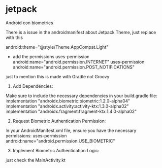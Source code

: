 # jetpack
Android con biometrics

There is a issue in the androidmanifest about Jetpack Theme, just replace with this

android:theme="@style/Theme.AppCompat.Light"



- add the permissions
    uses-permission android:name="android.permission.INTERNET" 
    uses-permission android:name="android.permission.POST_NOTIFICATIONS" 


just to mention this is made with Gradle not Groovy

1. Add Dependencies:

Make sure to include the necessary dependencies in your build.gradle file:
implementation "androidx.biometric:biometric:1.2.0-alpha04"
implementation "androidx.activity:activity-ktx:1.3.0-alpha02"
implementation "androidx.fragment:fragment-ktx:1.4.0-alpha02"


2. Request Biometric Authentication Permission:

In your AndroidManifest.xml file, ensure you have the necessary permissions:
  uses-permission android:name="android.permission.USE_BIOMETRIC"


3. Implement Biometric Authentication Logic:

just check the MainActivity.kt

